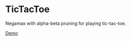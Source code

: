 # TicTacToe
Negamax with alpha-beta pruning for playing tic-tac-toe.

[Demo](https://akasey.github.io/tic-tac-toe/)
